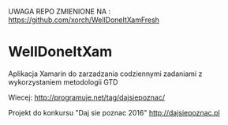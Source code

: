 UWAGA REPO ZMIENIONE NA : https://github.com/xorch/WellDoneItXamFresh 

# WellDoneItXam
Aplikacja Xamarin do zarzadzania codziennymi zadaniami z wykorzystaniem metodologii GTD

Wiecej: http://programuje.net/tag/dajsiepoznac/ 

Projekt do konkursu "Daj sie poznac 2016" http://dajsiepoznac.pl
